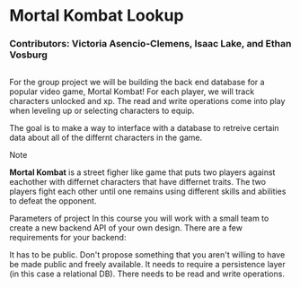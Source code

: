 # Mortal Kombat Lookup

### Contributors: Victoria Asencio-Clemens, Isaac Lake, and Ethan Vosburg

## 

For the group project we will be building the back end database for a popular video game, Mortal Kombat! For each player, we will track characters unlocked and xp. The read and write operations come into play when leveling up or selecting characters 
to equip.

The goal is to make a way to interface with a database to retreive certain data about all of the differnt characters in the game. 

> [!NOTE]
> **Mortal Kombat** is a street figher like game that puts two players against eachother with differnet characters that have differnet traits. The two players fight each other until one remains using different skills and abilities to defeat the opponent. 

Parameters of project
In this course you will work with a small team to create a new backend API of your own design. There are a few requirements for your backend:

It has to be public. Don't propose something that you aren't willing to have be made public and freely available.
It needs to require a persistence layer (in this case a relational DB).
There needs to be read and write operations.
